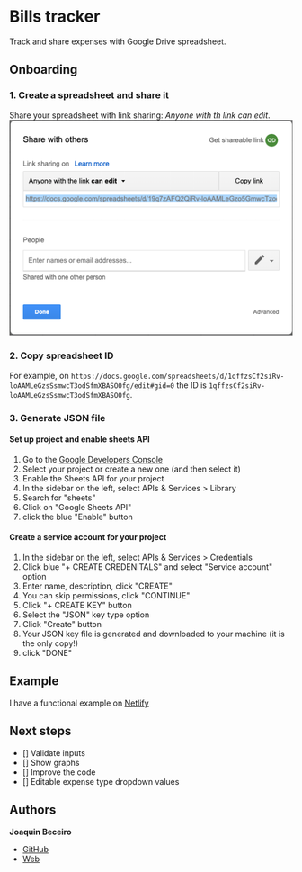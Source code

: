 # Bills tracker

Track and share expenses with Google Drive spreadsheet.

## Onboarding

### 1. Create a spreadsheet and share it 

Share your spreadsheet with link sharing: *Anyone with th link can edit*.
![Image of Yaktocat](public/spreadsheetSS.png)

### 2. Copy spreadsheet ID

For example, on `https://docs.google.com/spreadsheets/d/1qffzsCf2siRv-loAAMLeGzsSsmwcT3odSfmXBASO0fg/edit#gid=0` the ID is `1qffzsCf2siRv-loAAMLeGzsSsmwcT3odSfmXBASO0fg`.

### 3. Generate JSON file

#### Set up project and enable sheets API

1. Go to the [Google Developers Console](https://console.developers.google.com/)
2. Select your project or create a new one (and then select it)
3. Enable the Sheets API for your project
4. In the sidebar on the left, select APIs & Services > Library
5. Search for "sheets"
6. Click on "Google Sheets API"
7. click the blue "Enable" button

#### Create a service account for your project

1. In the sidebar on the left, select APIs & Services > Credentials
2. Click blue "+ CREATE CREDENITALS" and select "Service account" option
3. Enter name, description, click "CREATE"
4. You can skip permissions, click "CONTINUE"
5. Click "+ CREATE KEY" button
6. Select the "JSON" key type option
7. Click "Create" button
8. Your JSON key file is generated and downloaded to your machine (it is the only copy!)
9. click "DONE"

## Example

I have a functional example on [Netlify](https://sleepy-bhaskara-080018.netlify.com/)

## Next steps

- [] Validate inputs
- [] Show graphs
- [] Improve the code
- [] Editable expense type dropdown values

## Authors

**Joaquin Beceiro** 
- [GitHub](https://github.com/JoaquinBeceiro) 
- [Web](https://JoaquinBeceiro.com.uy)

